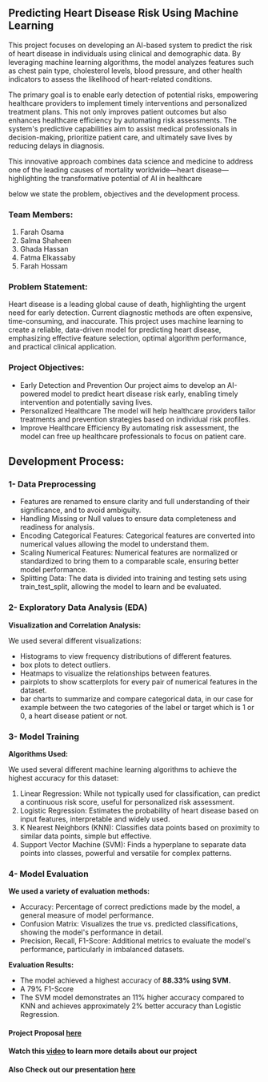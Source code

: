 ## Predicting Heart Disease Risk Using Machine Learning
This project focuses on developing an AI-based system to predict the risk of heart disease in individuals using clinical and demographic data. By leveraging machine learning algorithms, the model analyzes features such as chest pain type, cholesterol levels, blood pressure, and other health indicators to assess the likelihood of heart-related conditions.

The primary goal is to enable early detection of potential risks, empowering healthcare providers to implement timely interventions and personalized treatment plans. This not only improves patient outcomes but also enhances healthcare efficiency by automating risk assessments. The system's predictive capabilities aim to assist medical professionals in decision-making, prioritize patient care, and ultimately save lives by reducing delays in diagnosis.

This innovative approach combines data science and medicine to address one of the leading causes of mortality worldwide—heart disease—highlighting the transformative potential of AI in healthcare


below we state the problem, objectives and the development process.

### Team Members:
1. Farah Osama
2. Salma Shaheen
3. Ghada Hassan
4. Fatma Elkassaby
5. Farah Hossam

### Problem Statement:
Heart disease is a leading global cause of death, highlighting the urgent need for early detection.
Current diagnostic methods are often expensive, time-consuming, and inaccurate. This project uses
machine learning to create a reliable, data-driven model for predicting heart disease,
emphasizing effective feature selection, optimal algorithm performance, and practical clinical application.

### Project Objectives:
- Early Detection and Prevention
  Our project aims to develop an AI-powered model to predict heart disease risk early,
  enabling timely intervention and potentially saving lives.
- Personalized Healthcare
  The model will help healthcare providers tailor treatments and prevention strategies
  based on individual risk profiles.
- Improve Healthcare Efficiency
  By automating risk assessment, the model can free up healthcare professionals to focus on patient care.

## Development Process:
### 1- Data Preprocessing
- Features are renamed to ensure clarity and full understanding of their significance, and to avoid ambiguity.
- Handling Missing or Null values to ensure data completeness and readiness for analysis.
- Encoding Categorical Features: Categorical features are converted into numerical values allowing the model
  to understand them.
- Scaling Numerical Features: Numerical features are normalized or standardized to bring them to
  a comparable scale, ensuring better model performance.
- Splitting Data: The data is divided into training and testing sets using train\_test\_split,
  allowing the model to learn and be evaluated.
    
### 2- Exploratory Data Analysis (EDA) 
**Visualization and Correlation Analysis:**  


We used several different visualizations:
- Histograms to view frequency distributions of different features.
- box plots to detect outliers.
- Heatmaps to visualize the relationships between features.
- pairplots to show scatterplots for every pair of numerical features in the dataset.
- bar charts to summarize and compare categorical data, in our case for example between the two categories
  of the label or target which is 1 or 0, a heart disease patient or not.

### 3- Model Training
**Algorithms Used:**


We used several different machine learning algorithms to achieve the highest accuracy for this dataset:
1. Linear Regression: While not typically used for classification, can predict a continuous risk score,
   useful for personalized risk assessment.
2. Logistic Regression: Estimates the probability of heart disease based on input features, interpretable
   and widely used.
3. K Nearest Neighbors (KNN): Classifies data points based on proximity to similar data points, simple but effective.
4. Support Vector Machine (SVM): Finds a hyperplane to separate data points into classes,
   powerful and versatile for complex patterns.
    
### 4- Model Evaluation
**We used a variety of evaluation methods:**
- Accuracy: Percentage of correct predictions made by the model, a general measure of model performance.
- Confusion Matrix: Visualizes the true vs. predicted classifications, showing the model's performance in detail.
- Precision, Recall, F1-Score: Additional metrics to evaluate the model's performance, particularly in imbalanced datasets.

**Evaluation Results:**
- The model achieved a highest accuracy of **88.33% using SVM.**
- A 79% F1-Score
- The SVM model demonstrates an 11% higher accuracy compared to KNN and achieves approximately 2% better accuracy than Logistic Regression.



#### Project Proposal [here](https://drive.google.com/file/d/1zbQRFr8rn5p_C6xAyr5r5TEYbQXefj5_/view?usp=sharing)
#### Watch this [video](https://youtu.be/nEtLE-8wS8k?si=qDj0I7F3-zC6oplA) to learn more details about our project
#### Also Check out our presentation [here](https://youtu.be/nEtLE-8wS8k?si=qDj0I7F3-zC6oplA)









    

